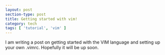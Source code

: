 ```yaml
---
layout: post
section-type: post
title: Getting started with vim!
category: tech
tags: [ 'tutorial', 'vim' ]
---
```


I am writing a post on getting started with the VIM language and setting up your own .vimrc. Hopefully it will be up soon.
